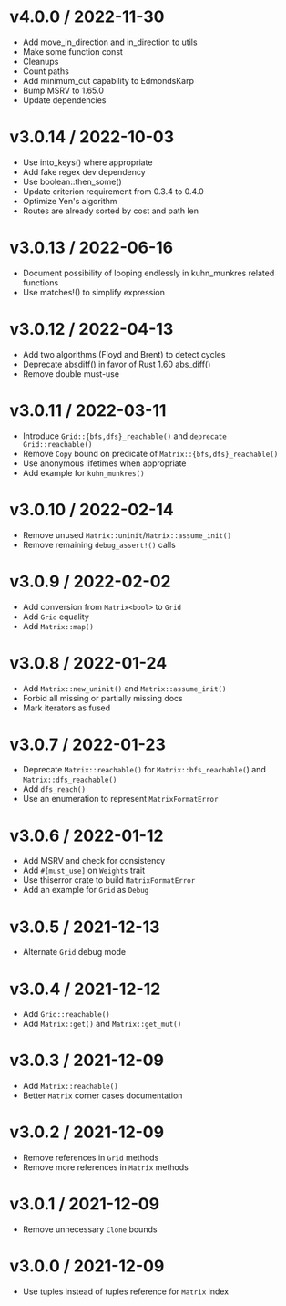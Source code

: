 v4.0.0 / 2022-11-30
==================

  * Add move_in_direction and in_direction to utils
  * Make some function const
  * Cleanups
  * Count paths
  * Add minimum_cut capability to EdmondsKarp
  * Bump MSRV to 1.65.0
  * Update dependencies

v3.0.14 / 2022-10-03
==================

  * Use into_keys() where appropriate
  * Add fake regex dev dependency
  * Use boolean::then_some()
  * Update criterion requirement from 0.3.4 to 0.4.0
  * Optimize Yen's algorithm
  * Routes are already sorted by cost and path len

v3.0.13 / 2022-06-16
==================

  * Document possibility of looping endlessly in kuhn_munkres related functions
  * Use matches!() to simplify expression

v3.0.12 / 2022-04-13
==================

  * Add two algorithms (Floyd and Brent) to detect cycles
  * Deprecate absdiff() in favor of Rust 1.60 abs_diff()
  * Remove double must-use

v3.0.11 / 2022-03-11
==================

  * Introduce `Grid::{bfs,dfs}_reachable()` and `deprecate Grid::reachable()`
  * Remove `Copy` bound on predicate of `Matrix::{bfs,dfs}_reachable()`
  * Use anonymous lifetimes when appropriate
  * Add example for `kuhn_munkres()`

v3.0.10 / 2022-02-14
====================

  * Remove unused `Matrix::uninit`/`Matrix::assume_init()`
  * Remove remaining `debug_assert!()` calls

v3.0.9 / 2022-02-02
===================

  * Add conversion from `Matrix<bool>` to `Grid`
  * Add `Grid` equality
  * Add `Matrix::map()`

v3.0.8 / 2022-01-24
===================

  * Add `Matrix::new_uninit()` and `Matrix::assume_init()`
  * Forbid all missing or partially missing docs
  * Mark iterators as fused

v3.0.7 / 2022-01-23
===================

  * Deprecate `Matrix::reachable()` for `Matrix::bfs_reachable(`) and
    `Matrix::dfs_reachable()`
  * Add `dfs_reach()`
  * Use an enumeration to represent `MatrixFormatError`

v3.0.6 / 2022-01-12
===================

  * Add MSRV and check for consistency
  * Add `#[must_use]` on `Weights` trait
  * Use thiserror crate to build `MatrixFormatError`
  * Add an example for `Grid` as `Debug`

v3.0.5 / 2021-12-13
===================

  * Alternate `Grid` debug mode

v3.0.4 / 2021-12-12
===================

  * Add `Grid::reachable()`
  * Add `Matrix::get()` and `Matrix::get_mut()`

v3.0.3 / 2021-12-09
===================

  * Add `Matrix::reachable()`
  * Better `Matrix` corner cases documentation

v3.0.2 / 2021-12-09
===================

  * Remove references in `Grid` methods
  * Remove more references in `Matrix` methods

v3.0.1 / 2021-12-09
===================

  * Remove unnecessary `Clone` bounds

v3.0.0 / 2021-12-09
===================

  * Use tuples instead of tuples reference for `Matrix` index
